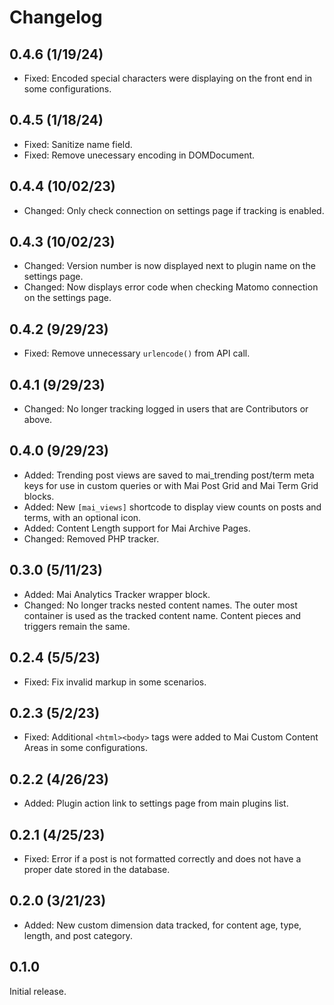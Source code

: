 # Changelog

## 0.4.6 (1/19/24)
* Fixed: Encoded special characters were displaying on the front end in some configurations.

## 0.4.5 (1/18/24)
* Fixed: Sanitize name field.
* Fixed: Remove unecessary encoding in DOMDocument.

## 0.4.4 (10/02/23)
* Changed: Only check connection on settings page if tracking is enabled.

## 0.4.3 (10/02/23)
* Changed: Version number is now displayed next to plugin name on the settings page.
* Changed: Now displays error code when checking Matomo connection on the settings page.

## 0.4.2 (9/29/23)
* Fixed: Remove unnecessary `urlencode()` from API call.

## 0.4.1 (9/29/23)
* Changed: No longer tracking logged in users that are Contributors or above.

## 0.4.0 (9/29/23)
* Added: Trending post views are saved to mai_trending post/term meta keys for use in custom queries or with Mai Post Grid and Mai Term Grid blocks.
* Added: New `[mai_views]` shortcode to display view counts on posts and terms, with an optional icon.
* Added: Content Length support for Mai Archive Pages.
* Changed: Removed PHP tracker.

## 0.3.0 (5/11/23)
* Added: Mai Analytics Tracker wrapper block.
* Changed: No longer tracks nested content names. The outer most container is used as the tracked content name. Content pieces and triggers remain the same.

## 0.2.4 (5/5/23)
* Fixed: Fix invalid markup in some scenarios.

## 0.2.3 (5/2/23)
* Fixed: Additional `<html><body>` tags were added to Mai Custom Content Areas in some configurations.

## 0.2.2 (4/26/23)
* Added: Plugin action link to settings page from main plugins list.

## 0.2.1 (4/25/23)
* Fixed: Error if a post is not formatted correctly and does not have a proper date stored in the database.

## 0.2.0 (3/21/23)
* Added: New custom dimension data tracked, for content age, type, length, and post category.

## 0.1.0
Initial release.
